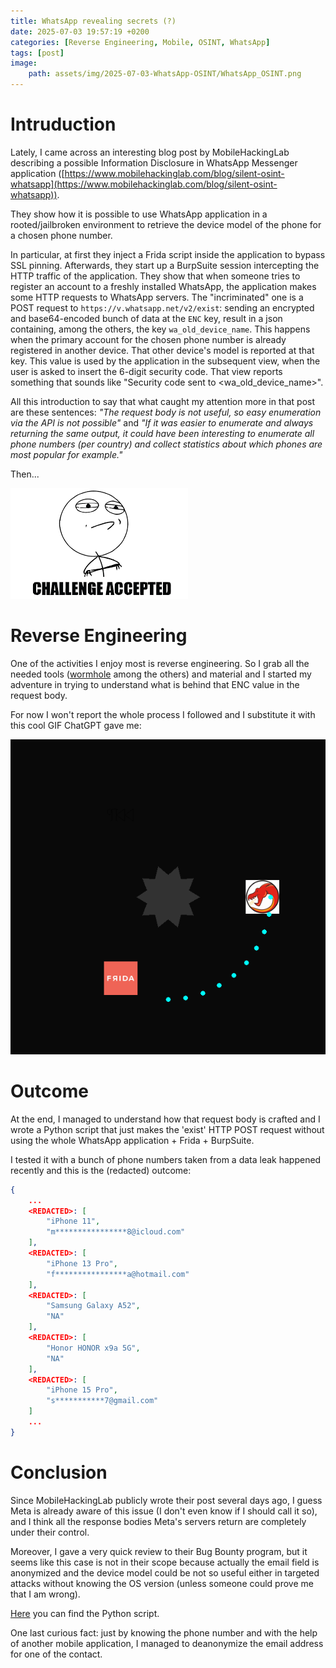 ```yaml
---
title: WhatsApp revealing secrets (?)
date: 2025-07-03 19:57:19 +0200
categories: [Reverse Engineering, Mobile, OSINT, WhatsApp]
tags: [post]
image:
    path: assets/img/2025-07-03-WhatsApp-OSINT/WhatsApp_OSINT.png
---
```



# Intruduction

Lately, I came across an interesting blog post by MobileHackingLab describing a possible Information Disclosure in WhatsApp Messenger application ([https://www.mobilehackinglab.com/blog/silent-osint-whatsapp](https://www.mobilehackinglab.com/blog/silent-osint-whatsapp)).

They show how it is possible to use WhatsApp application in a rooted/jailbroken environment to retrieve the device model of the phone for a chosen phone number.

In particular, at first they inject a Frida script inside the application to bypass SSL pinning. 
Afterwards, they start up a BurpSuite session intercepting the HTTP traffic of the application.
They show that when someone tries to register an account to a freshly installed WhatsApp, the application makes some HTTP
requests to WhatsApp servers. The "incriminated" one is a POST request to `https://v.whatsapp.net/v2/exist`: sending an encrypted and base64-encoded bunch of data at the `ENC` key, result in a json containing, among the others, the key `wa_old_device_name`. 
This happens when the primary account for the chosen phone number is already registered in another
device. That other device's model is reported at that key. This value is used by the application in the subsequent view, when the user is asked to insert the 6-digit security code. That view reports something that sounds like
"Security code sent to \<wa_old_device_name\>". 

All this introduction to say that what caught my attention more in that post are these sentences:
*"The request body is not useful, so easy enumeration via the API is not possible"* and *"If it was easier to enumerate and always returning the same output, it could have been interesting to enumerate all phone numbers (per country) and collect statistics about which phones are most popular for example."*

Then...

![Challenge Accepted](assets/img/2025-07-03-WhatsApp-OSINT/challenge_accepted.png)

# Reverse Engineering

One of the activities I enjoy most is reverse engineering. So I grab all the needed tools ([wormhole](https://github.com/p1tsi/wormhole) among the others) and material and I started my adventure in trying to understand what is behind that ENC value in the request body.

For now I won't report the whole process I followed and I substitute it with this cool GIF ChatGPT gave me:

![Reversing in progress](assets/img/2025-07-03-WhatsApp-OSINT/gear_processing_animation.gif)


# Outcome

At the end, I managed to understand how that request body is crafted and I wrote a Python script that just makes the 'exist'
HTTP POST request without using the whole WhatsApp application + Frida + BurpSuite.

I tested it with a bunch of phone numbers taken from a data leak happened recently and this is the (redacted) outcome:

```json
{
    ...
    <REDACTED>: [
        "iPhone 11",
        "m****************8@icloud.com"
    ],
    <REDACTED>: [
        "iPhone 13 Pro",
        "f****************a@hotmail.com"
    ],
    <REDACTED>: [
        "Samsung Galaxy A52",
        "NA"
    ],
    <REDACTED>: [
        "Honor HONOR x9a 5G",
        "NA"
    ],
    <REDACTED>: [
        "iPhone 15 Pro",
        "s***********7@gmail.com"
    ]
    ...
}
```


# Conclusion

Since MobileHackingLab publicly wrote their post several days ago, I guess Meta is already aware of this issue (I don't even know if I should call it so), and I think all the response bodies Meta's servers return are completely under their control.

Moreover, I gave a very quick review to their Bug Bounty program, but it seems like this case is not in their scope because actually the email field is anonymized and the device model could be not so useful either in targeted attacks without knowing the OS version (unless someone could prove me that I am wrong).

[Here](https://github.com/p1tsi/whatsapp_device_discoverer) you can find the Python script.

One last curious fact: just by knowing the phone number and with the help of another mobile application, I managed to deanonymize the email address for one of the contact.
